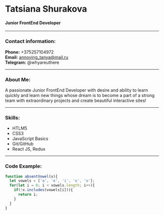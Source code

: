 # Tatsiana Shurakova
#### Junior FrontEnd Developer
***
### __Contact information:__  
__Phone:__ +375257104972  
__Email:__ annoying_tanya@mail.ru  
__Telegram:__ @whyareuthere
***
### __About Me:__

A passionate Junior FrontEnd Developer with desire and ability to learn quickly and learn new things whose dream is to become a part of a strong team with extraordinary projects and create beautiful interactive sites!

***
### __Skills:__

- HTLM5
- CSS3
- JavaScript Basics
- Git/GitHub
- React JS, Redux
***
### __Code Example:__
```JavaScript
function absentVowel(x){
  let vowels = ['a', 'e', 'i', 'o', 'u'];
  for(let i = 0; i < vowels.length; i++){
    if(!x.includes(vowels[i])){
      return i;
    }
  }
}
```
